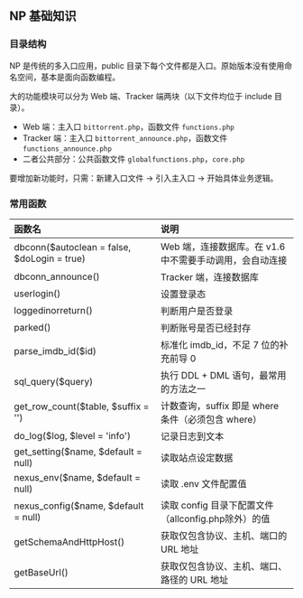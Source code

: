<ArticleTopAd></ArticleTopAd>

## NP 基础知识

### 目录结构

NP 是传统的多入口应用，public 目录下每个文件都是入口。原始版本没有使用命名空间，基本是面向函数编程。

大的功能模块可以分为 Web 端、Tracker 端两块（以下文件均位于 include 目录）。
- Web 端：主入口 `bittorrent.php`，函数文件 `functions.php`
- Tracker 端：主入口 `bittorrent_announce.php`，函数文件　`functions_announce.php`
- 二者公共部分：公共函数文件 `globalfunctions.php`，`core.php`

要增加新功能时，只需：新建入口文件 -> 引入主入口 -> 开始具体业务逻辑。

### 常用函数

|函数名|说明|
|:---|:---|
|dbconn($autoclean = false, $doLogin = true)|Web 端，连接数据库。在 v1.6 中不需要手动调用，会自动连接|
|dbconn_announce()|Tracker 端，连接数据库|
|userlogin()|设置登录态|
|loggedinorreturn()|判断用户是否登录|
|parked()|判断账号是否已经封存|
|parse_imdb_id($id)|标准化 imdb_id，不足 7 位的补充前导 0|
|sql_query($query)|执行 DDL + DML 语句，最常用的方法之一|
|get_row_count($table, $suffix = '')|计数查询，suffix 即是 where 条件（必须包含 where）|
|do_log($log, $level = 'info')|记录日志到文本|
|get_setting($name, $default = null)|读取站点设定数据|
|nexus_env($name, $default = null)|读取 .env 文件配置值|
|nexus_config($name, $default = null)|读取 config 目录下配置文件（allconfig.php除外）的值|
|getSchemaAndHttpHost()|获取仅包含协议、主机、端口的 URL 地址|
|getBaseUrl()|获取仅包含协议、主机、端口、路径的 URL 地址|